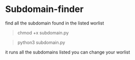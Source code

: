 # Subdomain-finder
find all the subdomain found in the listed worlist

>chmod +x subdomain.py

>python3 subdomain.py

it runs all the subdomains listed you can change your worlist 
